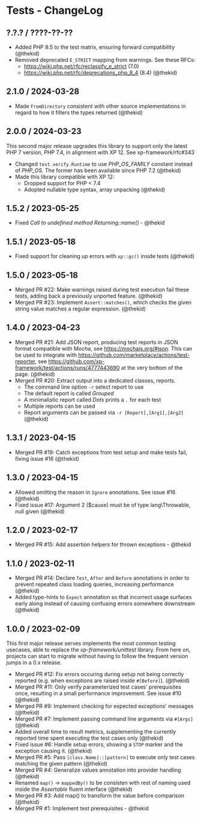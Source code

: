  Tests - ChangeLog
==================

## ?.?.? / ????-??-??

* Added PHP 8.5 to the test matrix, ensuring forward compatibility
  (@thekid)
* Removed deprecated `E_STRICT` mapping from warnings. See these RFCs:
  - https://wiki.php.net/rfc/reclassify_e_strict (7.0)
  - https://wiki.php.net/rfc/deprecations_php_8_4 (8.4)
  (@thekid)

## 2.1.0 / 2024-03-28

* Made `FromDirectory` consistent with other source implementations in
  regard to how it filters the types returned
  (@thekid)

## 2.0.0 / 2024-03-23

This second major release upgrades this library to support only the latest
PHP 7 version, PHP 7.4, in alignment with XP 12. See xp-framework/rfc#343

* Changed `test.verify.Runtime` to use *PHP_OS_FAMILY* constant instead
  of *PHP_OS*. The former has been available since PHP 7.2
  (@thekid)
* Made this library compatible with XP 12:
  - Dropped support for PHP < 7.4
  - Adopted nullable type syntax, array unpacking
  (@thekid)

## 1.5.2 / 2023-05-25

* Fixed *Call to undefined method Returning::name()* - @thekid

## 1.5.1 / 2023-05-18

* Fixed support for cleaning up errors with `xp::gc()` inside tests
  (@thekid)

## 1.5.0 / 2023-05-18

* Merged PR #22: Make warnings raised during test execution fail these
  tests, adding back a previously unported feature.
  (@thekid)
* Merged PR #23: Implement `Assert::matches()`, which checks the given
  string value matches a regular expression.
  (@thekid)

## 1.4.0 / 2023-04-23

* Merged PR #21: Add JSON report, producing test reports in JSON format
  compatible with Mocha, see https://mochajs.org/#json. This can be used
  to integrate with https://github.com/marketplace/actions/test-reporter,
  see https://github.com/xp-framework/test/actions/runs/4777443690 at the
  very bottom of the page.
  (@thekid)
* Merged PR #20: Extract output into a dedicated classes, reports.
  - The command line option `-r` select report to use
  - The default report is called *Grouped*
  - A minimalistic report called *Dots* prints a `.` for each test
  - Multiple reports can be used
  - Report arguments can be passed via `-r [Report],[Arg1],[Arg2]`
  (@thekid)

## 1.3.1 / 2023-04-15

* Merged PR #19: Catch exceptions from test setup and make tests fail,
  fixing issue #16
  (@thekid)

## 1.3.0 / 2023-04-15

* Allowed omitting the reason in `Ignore` annotations. See issue #16
  (@thekid)
* Fixed issue #17: Argument 2 ($cause) must be of type lang\Throwable,
  null given
  (@thekid)

## 1.2.0 / 2023-02-17

* Merged PR #15: Add assertion helpers for thrown exceptions - @thekid

## 1.1.0 / 2023-02-11

* Merged PR #14: Declare `Test`, `After` and `Before` annotations in order
  to prevent repeated class loading queries, increasing performance
  (@thekid)
* Added type-hints to `Expect` annotation so that incorrect usage surfaces
  early along instead of causing confusing errors somewhere downstream
  (@thekid)

## 1.0.0 / 2023-02-09

This first major release serves implements the most common testing
usecases, able to replace the *xp-framework/unittest* library. From
here on, projects can start to migrate without having to follow the
frequent version jumps in a 0.x release.

* Merged PR #12: Fix errors occuring during setup not being correctly
  reported (e.g. when exceptions are raised inside `#[Before]`).
  (@thekid)
* Merged PR #11: Only verify parameterized test cases' prerequisites
  once, resulting in a small performance improvement. See issue #10
  (@thekid)
* Merged PR #9: Implement checking for expected exceptions' messages
  (@thekid)
* Merged PR #7: Implement passing command line arguments via `#[Args]`
  (@thekid)
* Added overall time to result metrics, supplementing the currently
  reported time spent executing the test cases only
  (@thekid)
* Fixed issue #6: Handle setup errors, showing a `STOP` marker and the
  exception causing it.
  (@thekid)
* Merged PR #5: Pass `[class.Name]::[pattern]` to execute only test cases
  matching the given pattern
  (@thekid)
* Merged PR #4: Generalize values annotation into provider handling
  (@thekid)
* Renamed `map()` -> `mappedBy()` to be consisten with rest of naming
  used inside the *Assertable* fluent interface
  (@thekid)
* Merged PR #3: Add map() to transform the value before comparison
  (@thekid)
* Merged PR #1: Implement test prerequisites - @thekid
